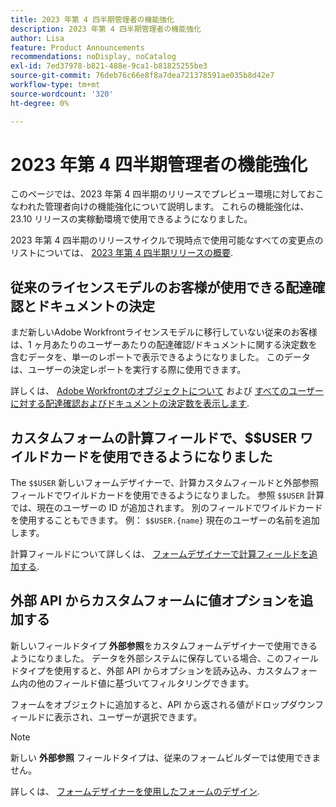 ```yaml
---
title: 2023 年第 4 四半期管理者の機能強化
description: 2023 年第 4 四半期管理者の機能強化
author: Lisa
feature: Product Announcements
recommendations: noDisplay, noCatalog
exl-id: 7ed37978-b821-488e-9ca1-b81825255be3
source-git-commit: 76deb76c66e8f8a7dea721378591ae035b8d42e7
workflow-type: tm+mt
source-wordcount: '320'
ht-degree: 0%

---
```


# 2023 年第 4 四半期管理者の機能強化

このページでは、2023 年第 4 四半期のリリースでプレビュー環境に対しておこなわれた管理者向けの機能強化について説明します。 これらの機能強化は、23.10 リリースの実稼動環境で使用できるようになりました。

2023 年第 4 四半期のリリースサイクルで現時点で使用可能なすべての変更点のリストについては、 [2023 年第 4 四半期リリースの概要](/help/quicksilver/product-announcements/product-releases/23-q4-release-activity/23-q4-release-overview.md).

## 従来のライセンスモデルのお客様が使用できる配達確認とドキュメントの決定

まだ新しいAdobe Workfrontライセンスモデルに移行していない従来のお客様は、1 ヶ月あたりのユーザーあたりの配達確認/ドキュメントに関する決定数を含むデータを、単一のレポートで表示できるようになりました。 このデータは、ユーザーの決定レポートを実行する際に使用できます。

詳しくは、 [Adobe Workfrontのオブジェクトについて](/help/quicksilver/workfront-basics/navigate-workfront/workfront-navigation/understand-objects.md) および [すべてのユーザーに対する配達確認およびドキュメントの決定数を表示します](/help/quicksilver/review-and-approve-work/tips-tricks-troubleshooting-approvals/view-number-of-decisions-for-users.md).

## カスタムフォームの計算フィールドで、$$USER ワイルドカードを使用できるようになりました

The `$$USER` 新しいフォームデザイナーで、計算カスタムフィールドと外部参照フィールドでワイルドカードを使用できるようになりました。 参照 `$$USER` 計算では、現在のユーザーの ID が追加されます。 別のフィールドでワイルドカードを使用することもできます。 例： `$$USER.{name}` 現在のユーザーの名前を追加します。

計算フィールドについて詳しくは、 [フォームデザイナーで計算フィールドを追加する](/help/quicksilver/administration-and-setup/customize-workfront/create-manage-custom-forms/form-designer/design-a-form/add-a-calculated-field.md).

## 外部 API からカスタムフォームに値オプションを追加する

新しいフィールドタイプ **外部参照**&#x200B;をカスタムフォームデザイナーで使用できるようになりました。 データを外部システムに保存している場合、このフィールドタイプを使用すると、外部 API からオプションを読み込み、カスタムフォーム内の他のフィールド値に基づいてフィルタリングできます。

フォームをオブジェクトに追加すると、API から返される値がドロップダウンフィールドに表示され、ユーザーが選択できます。

>[!NOTE]
>
>新しい **外部参照** フィールドタイプは、従来のフォームビルダーでは使用できません。

詳しくは、 [フォームデザイナーを使用したフォームのデザイン](/help/quicksilver/administration-and-setup/customize-workfront/create-manage-custom-forms/form-designer/design-a-form/design-a-form.md).
